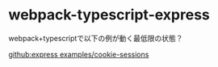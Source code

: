 # webpack-typescript-express

webpack+typescriptで以下の例が動く最低限の状態？

[github:express examples/cookie-sessions](https://github.com/expressjs/express/blob/master/examples/cookie-sessions/index.js)